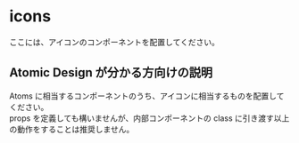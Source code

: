 # icons

ここには、アイコンのコンポーネントを配置してください。

## Atomic Design が分かる方向けの説明

Atoms に相当するコンポーネントのうち、アイコンに相当するものを配置してください。  
props を定義しても構いませんが、内部コンポーネントの class に引き渡す以上の動作をすることは推奨しません。
